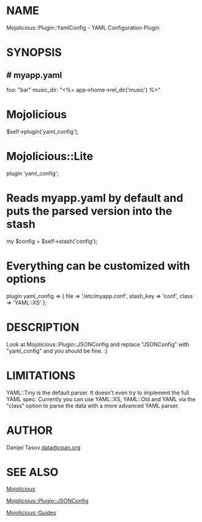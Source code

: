 # NAME

Mojolicious::Plugin::YamlConfig - YAML Configuration Plugin

# SYNOPSIS

\# myapp.yaml
--
foo: "bar"
music_dir: "<%= app->home->rel_dir('music') %>"

# Mojolicious
$self->plugin('yaml_config');

# Mojolicious::Lite
plugin 'yaml_config';

# Reads myapp.yaml by default and puts the parsed version into the stash
my $config = $self->stash('config');

# Everything can be customized with options
plugin yaml_config => {
    file      => '/etc/myapp.conf',
    stash_key => 'conf',
    class     => 'YAML::XS'
};

# DESCRIPTION

Look at Mojolicious::Plugin::JSONConfig and replace "JSONConfig" with
"yaml_config" and you should be fine. :)

# LIMITATIONS

YAML::Tiny is the default parser. It doesn't even try to implement the
full YAML spec. Currently you can use YAML::XS, YAML::Old and YAML via
the "class" option to parse the data with a more advanced YAML parser.

# AUTHOR

Danijel Tasov <data@cpan.org>

# SEE ALSO

[Mojolicious](https://metacpan.org/pod/Mojolicious)

[Mojolicious::Plugin::JSONConfig](https://metacpan.org/pod/Mojolicious::Plugin::JSONConfig)

[Mojolicious::Guides](https://metacpan.org/pod/Mojolicious::Guides)

